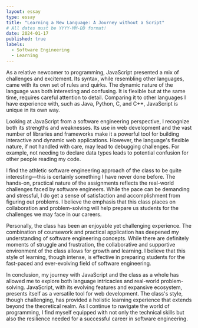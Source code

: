 ```yaml
---
layout: essay
type: essay
title: "Learning a New Language: A Journey without a Script"
# All dates must be YYYY-MM-DD format!
date: 2024-01-17
published: true
labels:
  - Software Engineering
  - Learning
---
```


As a relative newcomer to programming, JavaScript presented a mix of challenges and excitement. Its syntax, while resembling other languages, came with its own set of rules and quirks. The dynamic nature of the language was both interesting and confusing. It is flexible but at the same time, requires careful attention to detail. Comparing it to other languages I have experience with, such as Java, Python, C, and C++, JavaScript is unique in its own way.

Looking at JavaScript from a software engineering perspective, I recognize both its strengths and weaknesses. Its use in web development and the vast number of libraries and frameworks make it a powerful tool for building interactive and dynamic web applications. However, the language's flexible nature, if not handled with care, may lead to debugging challenges. For example, not needing to declare data types leads to potential confusion for other people reading my code.

I find the athletic software engineering approach of the class to be quite interesting—this is certainly something I have never done before. The hands-on, practical nature of the assignments reflects the real-world challenges faced by software engineers. While the pace can be demanding and stressful, I do get a sense of satisfaction and accomplishment from figuring out problems. I believe the emphasis that this class places on collaboration and problem-solving will help prepare us students for the challenges we may face in our careers.

Personally, the class has been an enjoyable yet challenging experience. The combination of coursework and practical application has deepened my understanding of software engineering concepts. While there are definitely moments of struggle and frustration, the collaborative and supportive environment of the class allows for growth and learning. I believe that this style of learning, though intense, is effective in preparing students for the fast-paced and ever-evolving field of software engineering.

In conclusion, my journey with JavaScript and the class as a whole has allowed me to explore both language intricacies and real-world problem-solving. JavaScript, with its evolving features and expansive ecosystem, presents itself as a versatile tool for web development. The class's style, though challenging, has provided a holistic learning experience that extends beyond the theoretical realm. As I continue to navigate the world of programming, I find myself equipped with not only the technical skills but also the resilience needed for a successful career in software engineering.
